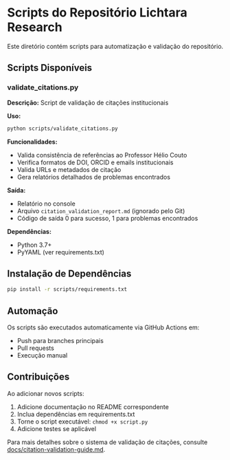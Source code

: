 # Scripts do Repositório Lichtara Research

Este diretório contém scripts para automatização e validação do repositório.

## Scripts Disponíveis

### validate_citations.py

**Descrição:** Script de validação de citações institucionais

**Uso:**
```bash
python scripts/validate_citations.py
```

**Funcionalidades:**
- Valida consistência de referências ao Professor Hélio Couto
- Verifica formatos de DOI, ORCID e emails institucionais
- Valida URLs e metadados de citação
- Gera relatórios detalhados de problemas encontrados

**Saída:**
- Relatório no console
- Arquivo `citation_validation_report.md` (ignorado pelo Git)
- Código de saída 0 para sucesso, 1 para problemas encontrados

**Dependências:**
- Python 3.7+
- PyYAML (ver requirements.txt)

## Instalação de Dependências

```bash
pip install -r scripts/requirements.txt
```

## Automação

Os scripts são executados automaticamente via GitHub Actions em:
- Push para branches principais
- Pull requests
- Execução manual

## Contribuições

Ao adicionar novos scripts:
1. Adicione documentação no README correspondente
2. Inclua dependências em requirements.txt
3. Torne o script executável: `chmod +x script.py`
4. Adicione testes se aplicável

Para mais detalhes sobre o sistema de validação de citações, consulte [docs/citation-validation-guide.md](../docs/citation-validation-guide.md).